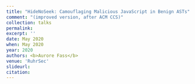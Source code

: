 ```yaml
---
title: "HideNoSeek: Camouflaging Malicious JavaScript in Benign ASTs"
comment: "(improved version, after ACM CCS)"
collection: talks
permalink:
excerpt: ''
date: May 2020
when: May 2020
year: 2020
authors: <b>Aurore Fass</b>
venue: 'RuhrSec'
slideurl: 
citation:
---
```

